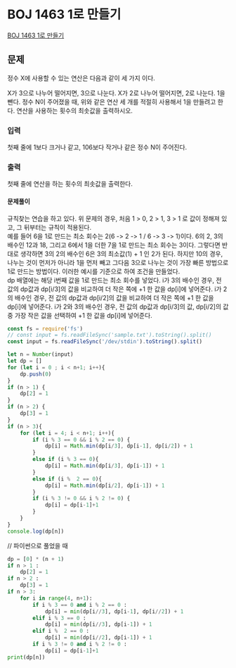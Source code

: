 # BOJ 1463 1로 만들기 
[BOJ 1463 1로 만들기](https://www.acmicpc.net/problem/1463)

## 문제
정수 X에 사용할 수 있는 연산은 다음과 같이 세 가지 이다.

X가 3으로 나누어 떨어지면, 3으로 나눈다.
X가 2로 나누어 떨어지면, 2로 나눈다.
1을 뺀다.
정수 N이 주어졌을 때, 위와 같은 연산 세 개를 적절히 사용해서 1을 만들려고 한다. 연산을 사용하는 횟수의 최솟값을 출력하시오.

### 입력
첫째 줄에 1보다 크거나 같고, 106보다 작거나 같은 정수 N이 주어진다.

### 출력
첫째 줄에 연산을 하는 횟수의 최솟값을 출력한다.

#### 문제풀이
규칙찾는 연습을 하고 있다. 위 문제의 경우, 처음 1 > 0, 2 > 1, 3 > 1 로 값이 정해져 있고, 그 뒤부터는 규칙이 적용된다.  
예를 들어 6을 1로 만드는 최소 회수는 2(6 -> 2 -> 1 / 6 -> 3 -> 1)이다. 6의 2, 3의 배수인 12과 18, 그리고 6에서 1을 더한 7을 1로 만드는 최소 회수는 3이다. 그렇다면 반대로 생각하면 3의 2의 배수인 6은 3의 최소값(1) + 1 인 2가 된다. 
하지만 10의 경우, 나누는 것이 먼저가 아니라 1을 먼저 빼고  그다음 3으로 나누는 것이 가장 빠른 방법으로 1로 만드는 방법이다. 이러한 예시를 기준으로 하여 조건을 만들었다.  
dp 배열에는 해당 i번째 값을 1로 만드는 최소 회수를 넣었다. 
i가 3의 배수인 경우, 전 값의 dp값과 dp[i/3]의 값을 비교하여 더 작은 쪽에 +1 한 값을 dp[i]에 넣어준다. 
i가 2의 배수인 경우, 전 값의 dp값과 dp[i/2]의 값을 비교하여 더 작은 쪽에 +1 한 값을 dp[i]에 넣어준다. 
i가 2와 3의 배수인 경우, 전 값의 dp값과 dp[i/3]의 값, dp[i/2]의 값 중 가장 작은 값을 선택하여 +1 한 값을 dp[i]에 넣어준다. 

```js
const fs = require('fs')
// const input = fs.readFileSync('sample.txt').toString().split()
const input = fs.readFileSync('/dev/stdin').toString().split()

let n = Number(input)
let dp = []
for (let i = 0 ; i < n+1; i++){
    dp.push(0)
}
if (n > 1) {
    dp[2] = 1
}
if (n > 2) {
    dp[3] = 1
}
if (n > 3){
    for (let i = 4; i < n+1; i++){
        if (i % 3 == 0 && i % 2 == 0) {
            dp[i] = Math.min(dp[i/3], dp[i-1], dp[i/2]) + 1
        }
        else if (i % 3 == 0){
            dp[i] = Math.min(dp[i/3], dp[i-1]) + 1
        }
        else if (i %  2 == 0){
            dp[i] = Math.min(dp[i/2], dp[i-1]) + 1
        }
        if (i % 3 != 0 && i % 2 != 0) {
            dp[i] = dp[i-1]+1
        }
    }
}
console.log(dp[n])
```

// 파이썬으로 풀었을 때
```python
dp = [0] * (n + 1)
if n > 1 : 
    dp[2] = 1
if n > 2 :      
    dp[3] = 1
if n > 3:
    for i in range(4, n+1):
        if i % 3 == 0 and i % 2 == 0 :
            dp[i] = min(dp[i//3], dp[i-1], dp[i//2]) + 1
        elif i % 3 == 0 :
            dp[i] = min(dp[i//3], dp[i-1]) + 1
        elif i %  2 == 0 :
            dp[i] = min(dp[i//2], dp[i-1]) + 1
        if i % 3 != 0 and i % 2 != 0 :
            dp[i] = dp[i-1]+1
print(dp[n])
```